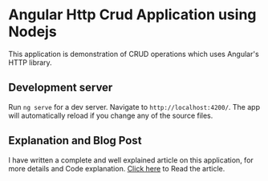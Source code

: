 # Angular Http Crud Application using Nodejs

This application is demonstration of CRUD operations which uses Angular's HTTP library.

## Development server

Run `ng serve` for a dev server. Navigate to `http://localhost:4200/`. The app will automatically reload if you change any of the source files.

## Explanation and Blog Post
I have written a complete and well explained article on this application, for more details and Code explanation. [Click here](http://www.codershood.info/2016/10/23/angular-2-crud-application-using-nodejs/) to Read the article.
